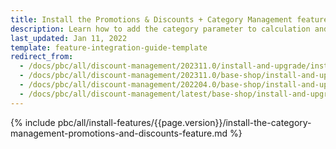```yaml
---
title: Install the Promotions & Discounts + Category Management feature
description: Learn how to add the category parameter to calculation and conditions queries in the Promotions & Discounts feature to your Spryker projects.
last_updated: Jan 11, 2022
template: feature-integration-guide-template
redirect_from:
  - /docs/pbc/all/discount-management/202311.0/install-and-upgrade/install-the-promotions-and-discounts-category-management-feature.html
  - /docs/pbc/all/discount-management/202311.0/base-shop/install-and-upgrade/install-the-promotions-and-discounts-category-management-feature.html
  - /docs/pbc/all/discount-management/202204.0/base-shop/install-and-upgrade/install-the-promotions-and-discounts-category-management-feature.html
  - /docs/pbc/all/discount-management/latest/base-shop/install-and-upgrade/install-features/install-the-promotions-and-discounts-category-management-feature.html
---
```

{% include pbc/all/install-features/{{page.version}}/install-the-category-management-promotions-and-discounts-feature.md %} <!-- To edit, see /_includes/pbc/all/install-features/202311.0/install-the-category-management-promotions-and-discounts-feature.md -->
